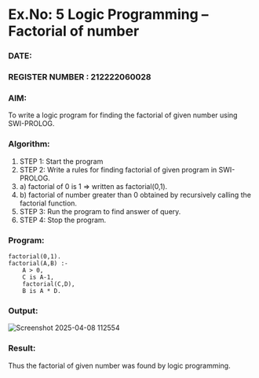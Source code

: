 # Ex.No: 5   Logic Programming – Factorial of number   
### DATE:                                                                        
### REGISTER NUMBER : 212222060028
### AIM: 
To  write  a logic program for finding the factorial of given number using SWI-PROLOG. 
### Algorithm:
1. STEP 1: Start the program
2. STEP 2:  Write a rules for finding factorial of given program in SWI-PROLOG.
3.   a)	factorial of 0 is 1 => written as factorial(0,1).
4.   b)	factorial of number greater than 0 obtained by recursively calling the factorial    function.
5. STEP 3: Run the program  to find answer of  query.
6. STEP 4: Stop the program.

### Program:
```
factorial(0,1).
factorial(A,B) :-  
    A > 0, 
    C is A-1,
    factorial(C,D),
    B is A * D.
```



### Output:
![Screenshot 2025-04-08 112554](https://github.com/user-attachments/assets/f113a4d8-56fd-4572-a7c7-ee5721d74fa5)




### Result:
Thus the factorial of given number was found by logic programming. 
